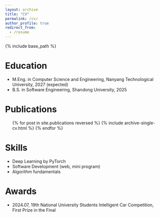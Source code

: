 ```yaml
---
layout: archive
title: "CV"
permalink: /cv/
author_profile: true
redirect_from:
  - /resume
---
```


{% include base_path %}

Education
======

* M.Eng. in Computer Science and Engineering, Nanyang Technological University, 2027 (expected)
* B.S. in Software Engineering, Shandong University, 2025     

Publications
======
  <ul>{% for post in site.publications reversed %}
    {% include archive-single-cv.html %}
  {% endfor %}</ul>


  
Skills
======
* Deep Learning by PyTorch
* Software Development (web, mini program)
* Algorithm fundamentals


Awards
======
* 2024.07, 19th National University Students Intelligent Car Competition, First Prize in the Final



